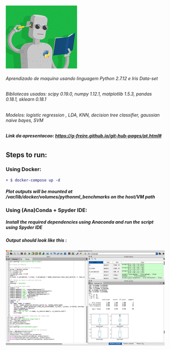 ![Screenshot](pyrobot.png)

###### Aprendizado de maquina usando linguagem Python 2.7.12 e Iris Data-set 
###### Bibliotecas usadas: scipy 0.19.0, numpy 1.12.1, matplotlib 1.5.3, pandas 0.18.1, sklearn 0.18.1 
###### Modelos: logistic regression , LDA, KNN, decision tree classifier, gaussian naive bayes, SVM 
##### *Link da apresentacao: https://g-freire.github.io/git-hub-pages/pt.html#*
#
#
## Steps to run:
### Using Docker:
```diff
+ $ docker-compose up -d
 ```
 ##### Plot outputs will be mounted at  */var/lib/docker/volumes/pythonml_benchmarks* on the host/VM path

### Using (Ana)Conda + Spyder IDE:  

##### Install the required dependencies using Anaconda and run the script using Spyder IDE 
##### Output should look like this :
![Screenshot](py.png)
